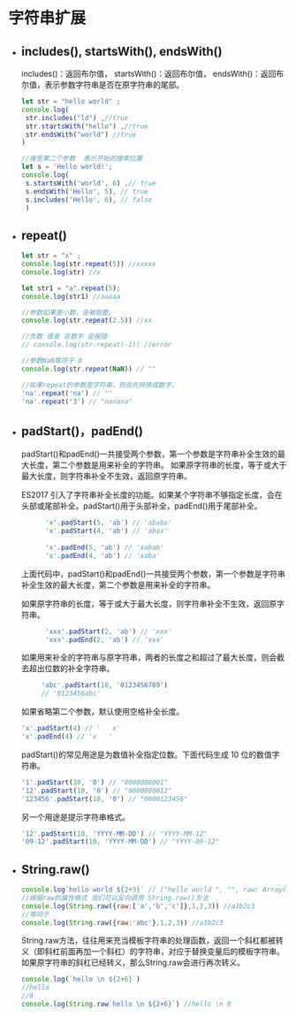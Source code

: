 # 字符串扩展
- ## includes(), startsWith(), endsWith() 
   includes()：返回布尔值，
   startsWith()：返回布尔值，
   endsWith()：返回布尔值，表示参数字符串是否在原字符串的尾部。
   ``` javascript
   let str = "hello world" ;
   console.log(
   	str.includes("ld") ,//true
   	str.startsWith("hello") ,//true
   	str.endsWith("world") //true
   )  
   
   //接受第二个参数  表示开始的搜索位置
   let s = 'Hello world!';
   console.log(
   	s.startsWith('world', 6) ,// true
   	s.endsWith('Hello', 5), // true
   	s.includes('Hello', 6), // false
   	)
   ```
- ## repeat()
   ``` javascript
  let str = "x" ;
   console.log(str.repeat(5)) //xxxxx
   console.log(str) //x
   
   let str1 = "a".repeat(5);
   console.log(str1) //aaaaa
   
   //参数如果是小数，会被取整。
   console.log(str.repeat(2.5)) //xx
   
   //负数 或者 非数字 会报错
   // console.log(str.repeat(-1)) //error
   
   //参数NaN等同于 0
   console.log(str.repeat(NaN)) // ""
   
   //如果repeat的参数是字符串，则会先转换成数字。
   'na'.repeat('na') // ""
   'na'.repeat('3') // "nanana"
   ```
- ## padStart()，padEnd()
   padStart()和padEnd()一共接受两个参数，第一个参数是字符串补全生效的最大长度，第二个参数是用来补全的字符串。
   如果原字符串的长度，等于或大于最大长度，则字符串补全不生效，返回原字符串。
   
   ES2017 引入了字符串补全长度的功能。如果某个字符串不够指定长度，会在头部或尾部补全。padStart()用于头部补全，padEnd()用于尾部补全。
   ``` javascript
         'x'.padStart(5, 'ab') // 'ababx'
         'x'.padStart(4, 'ab') // 'abax'
         
         'x'.padEnd(5, 'ab') // 'xabab'
         'x'.padEnd(4, 'ab') // 'xaba'
   ```      
   上面代码中，padStart()和padEnd()一共接受两个参数，第一个参数是字符串补全生效的最大长度，第二个参数是用来补全的字符串。
   
   如果原字符串的长度，等于或大于最大长度，则字符串补全不生效，返回原字符串。
   ``` javascript
         'xxx'.padStart(2, 'ab') // 'xxx'
         'xxx'.padEnd(2, 'ab') // 'xxx'
   ```
   如果用来补全的字符串与原字符串，两者的长度之和超过了最大长度，则会截去超出位数的补全字符串。
   ``` javascript
        'abc'.padStart(10, '0123456789')
        // '0123456abc'
   ```
   如果省略第二个参数，默认使用空格补全长度。
   ``` javascript
   'x'.padStart(4) // '   x'
   'x'.padEnd(4) // 'x   '
   ```
   padStart()的常见用途是为数值补全指定位数。下面代码生成 10 位的数值字符串。
   ``` javascript
   '1'.padStart(10, '0') // "0000000001"
   '12'.padStart(10, '0') // "0000000012"
   '123456'.padStart(10, '0') // "0000123456"
    ```
   另一个用途是提示字符串格式。
  
   ``` javascript
   '12'.padStart(10, 'YYYY-MM-DD') // "YYYY-MM-12"
   '09-12'.padStart(10, 'YYYY-MM-DD') // "YYYY-09-12"
    ```
- ## String.raw()

   ``` javascript
   console.log`hello world ${2+3}` // ["hello world ", "", raw: Array(2)] 5
   //根据raw的属性格式 我们可以反向调用 String.raw()方法
   console.log(String.raw({raw:['a','b','c']},1,2,3)) //a1b2c3
   //等同于
   console.log(String.raw({raw:'abc'},1,2,3)) //a1b2c3
   ```

   String.raw方法，往往用来充当模板字符串的处理函数，返回一个斜杠都被转义（即斜杠前面再加一个斜杠）的字符串，对应于替换变量后的模板字符串。
   如果原字符串的斜杠已经转义，那么String.raw会进行再次转义。
   ``` javascript
   console.log(`hello \n ${2+6}`)  
   //hello 
   //8
   console.log(String.raw`hello \n ${2+6}`) //hello \n 8
   ```
   
 
